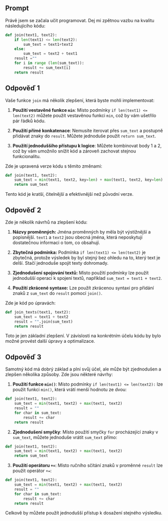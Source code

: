 ## Prompt

Právě jsem se začala učit programovat. Dej mi zpětnou vazbu na kvalitu následujícího kódu:

```python
def join(text1, text2):
    if len(text1) <= len(text2):
        sum_text = text1+text2
    else:
        sum_text = text2 + text1
    result =""
    for i in range (len(sum_text)):
        result += sum_text[i]
    return result
```

## Odpověď 1

Vaše funkce `join` má několik zlepšení, která byste mohli implementovat:

1. **Použití vestavěné funkce `min`**: Místo podmínky `if len(text1) <= len(text2)` můžete použít vestavěnou funkci `min`, což by vám ušetřilo pár řádků kódu.

2. **Použití přímé konkatenace**: Nemusíte iterovat přes `sum_text` a postupně přidávat znaky do `result`. Můžete jednoduše použít `return sum_text`.

3. **Použití jednoduššího přístupu k logice**: Můžete kombinovat body 1 a 2, což by vám umožnilo snížit kód a zároveň zachovat stejnou funkcionalitu.

Zde je upravená verze kódu s těmito změnami:

```python
def join(text1, text2):
    sum_text = min(text1, text2, key=len) + max(text1, text2, key=len)
    return sum_text
```

Tento kód je kratší, čitelnější a efektivnější než původní verze.

## Odpověď 2

Zde je několik návrhů na zlepšení kódu:

1. **Názvy proměnných:** Jména proměnných by měla být výstižnější a popisnější. `text1` a `text2` jsou obecná jména, která neposkytují dostatečnou informaci o tom, co obsahují.

2. **Zbytečná podmínka:** Podmínka `if len(text1) <= len(text2)` je zbytečná, protože výsledek by byl stejný bez ohledu na to, který text je delší. Stačí jednoduše spojit texty dohromady.

3. **Zjednodušení spojování textů:** Místo použití podmínky lze použít jednodušší operaci k spojení textů, například `sum_text = text1 + text2`.

4. **Použití zkrácené syntaxe:** Lze použít zkrácenou syntaxi pro přidání znaků z `sum_text` do `result` pomocí `join()`.

Zde je kód po úpravách:

```python
def join_texts(text1, text2):
    sum_text = text1 + text2
    result = "".join(sum_text)
    return result
```

Toto je jen základní zlepšení. V závislosti na konkrétním účelu kódu by bylo možné provést další úpravy a optimalizace.

## Odpověď 3

Samotný kód má dobrý základ a plní svůj účel, ale může být zjednodušen a zlepšen několika způsoby. Zde jsou některé návrhy:

1. **Použití funkce `min()`**: Místo podmínky `if len(text1) <= len(text2):` lze použít funkci `min()`, která vrátí menší hodnotu ze dvou:

```python
def join(text1, text2):
    sum_text = min(text1, text2) + max(text1, text2)
    result = ""
    for char in sum_text:
        result += char
    return result
```

2. **Zjednodušení smyčky**: Místo použití smyčky `for` procházející znaky v `sum_text`, můžete jednoduše vrátit `sum_text` přímo:

```python
def join(text1, text2):
    sum_text = min(text1, text2) + max(text1, text2)
    return sum_text
```

3. **Použití operátoru `+=`**: Místo ručního sčítání znaků v proměnné `result` lze použít operátor `+=`:

```python
def join(text1, text2):
    sum_text = min(text1, text2) + max(text1, text2)
    result = ""
    for char in sum_text:
        result += char
    return result
```

Celkově by můžete použít jednodušší přístup k dosažení stejného výsledku.
